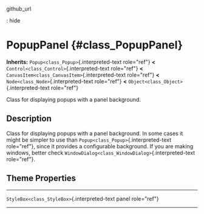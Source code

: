 github\_url

:   hide

PopupPanel {#class_PopupPanel}
==========

**Inherits:** `Popup<class_Popup>`{.interpreted-text role="ref"} **\<**
`Control<class_Control>`{.interpreted-text role="ref"} **\<**
`CanvasItem<class_CanvasItem>`{.interpreted-text role="ref"} **\<**
`Node<class_Node>`{.interpreted-text role="ref"} **\<**
`Object<class_Object>`{.interpreted-text role="ref"}

Class for displaying popups with a panel background.

Description
-----------

Class for displaying popups with a panel background. In some cases it
might be simpler to use than `Popup<class_Popup>`{.interpreted-text
role="ref"}, since it provides a configurable background. If you are
making windows, better check
`WindowDialog<class_WindowDialog>`{.interpreted-text role="ref"}.

Theme Properties
----------------

  ---------------------------------------------- -------
  `StyleBox<class_StyleBox>`{.interpreted-text   panel
  role="ref"}                                    

  ---------------------------------------------- -------

